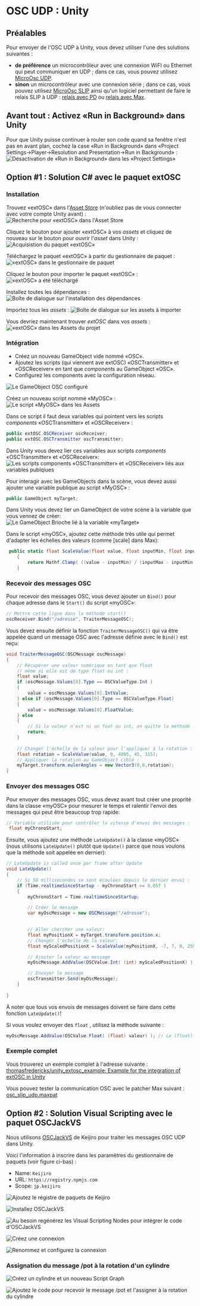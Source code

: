 # OSC UDP : Unity

## Préalables

Pour envoyer de l'OSC UDP à Unity, vous devez utiliser l'une des solutions suivantes :
* **de préférence** un microcontrôleur avec une connexion WiFI ou Ethernet qui peut communiquer en UDP ; dans ce cas, vous pouvez utilisez [MicroOsc UDP](../osc_udp/osc_udp.md).
* **sinon** un microcontrôleur avec une connexion série ; dans ce cas, vous pouvez utilisez [MicroOsc SLIP](../osc_slip/osc_slip.md) ainsi qu'un logiciel permettant de faire le relais SLIP à UDP :  [relais avec PD](../pd/relais_osc_slip_udp.md) ou [relais avec Max](../max/relais_osc_slip_udp.md).


## Avant tout : Activez «Run in Background» dans Unity

Pour que Unity puisse continuer à rouler son code quand sa fenêtre n'est pas en avant plan, cochez la case «Run in Background» dans «Project Settings→Player→Resolution and Presentation→Run in Background» :
![Désactivation de «Run in Background» dans les «Project Settings»](./run_in_background.png)

## Option #1 : Solution C# avec le paquet extOSC

### Installation

Trouvez «extOSC» dans l'[Asset Store](https://assetstore.unity.com/) (n'oubliez pas de vous connecter avec votre compte Unity avant) :
![Recherche pour «extOSC» dans l'Asset Store](./extosc_install1.png)

Cliquez le bouton pour ajouter «extOSC» à vos *assets* et cliquez de nouveau sur le bouton pour ouvrir l'*asset* dans Unity :
![Acquisistion du paquet «extOSC»](./extosc_install2.png)

Téléchargez le paquet «extOSC» à partir du gestionnaire de paquet :
![«extOSC» dans le gestionnaire de paquet](./extosc_install3.png)

Cliquez le bouton pour importer le paquet «extOSC» :
![«extOSC» a été téléchargé](./extosc_install4.png)

Installez toutes les dépendances :
![Boîte de dialogue sur l'installation des dépendances](./extosc_install5.png)

Importez tous les *assets* :
![Boîte de dialogue sur les assets à importer](./extosc_install6.png)

Vous devriez maintenant trouver *extOSC* dans vos *assets* :
![«extOSC» dans les Assets du projet](./extosc_install7.png)

### Intégration

* Créez un nouveau GameObject vide nommé «OSC».
* Ajoutez les scripts (qui viennent ave extOSC) «OSCTransmitter» et «OSCReceiver» en tant que *components* au GameObject «OSC».
* Configurez les components avec la configuration réseau.

![Le GameObject OSC configuré](./extosc_gameobject_osc.png)

Créez un nouveau script nommé «MyOSC» :
![Le script «MyOSC» dans les Assets](./extosc_script_myosc.png)

Dans ce script il faut deux variables qui pointent vers les scripts *components* «OSCTransmitter» et «OSCReceiver» :
```csharp
public extOSC.OSCReceiver oscReceiver;
public extOSC.OSCTransmitter oscTransmitter;
```

Dans Unity vous devez lier ces variables aux scripts *components* «OSCTransmitter» et «OSCReceiver»:
![Les scripts *components* «OSCTransmitter» et «OSCReceiver» liés aux variables publqiues](./extosc_script_myosc_lien.png)

Pour interagir avec les GameObjects dans la scène, vous devez aussi ajouter une variable publique au script «MyOSC» :
```csharp
public GameObject myTarget;
```

Dans Unity vous devez lier un GameObject de votre scène à la variable que vous vennez de créer:
![Le GameObject Brioche lié à la variable «myTarget»](./extosc_script_myosc_mytarget_lien.png)

Dans le script «myOSC», ajoutez cette méthode très utile qui permet d'adapter les échelles des valeurs (comme [scale] dans Max):
```csharp
 public static float ScaleValue(float value, float inputMin, float inputMax, float outputMin, float outputMax)
    {
        return Mathf.Clamp( ((value - inputMin) / (inputMax - inputMin) * (outputMax - outputMin) + outputMin), outputMin,outputMax);
    }
```

### Recevoir des messages OSC

Pour recevoir des messages OSC, vous devez ajouter un `Bind()` pour chaque adresse dans le `Start()` du script «myOSC»:
```csharp
// Mettre cette ligne dans la méthode start()
oscReceiver.Bind("/adresse", TraiterMessageOSC);
```

Vous devez ensuite définir la fonction `TraiterMessageOSC()` qui va être appelée quand un message OSC avec l'adresse définie avec le `Bind()` est reçu:
```csharp
void TraiterMessageOSC(OSCMessage oscMessage)
{
    // Récupérer une valeur numérique en tant que float
    // même si elle est de type float ou int :
    float value;
    if (oscMessage.Values[0].Type == OSCValueType.Int )
    {
        value = oscMessage.Values[0].IntValue;
    } else if (oscMessage.Values[0].Type == OSCValueType.Float)
    {
        value = oscMessage.Values[0].FloatValue;
    } else
    {
        // Si la valeur n'est ni un foat ou int, on quitte la méthode :
        return;
    }
    
    // Changer l'échelle de la valeur pour l'appliquer à la rotation :
    float rotation = ScaleValue(value, 0, 4095, 45, 315);
    // Appliquer la rotation au GameObject ciblé :
    myTarget.transform.eulerAngles = new Vector3(0,0,rotation);
}
```

### Envoyer des messages OSC

Pour envoyer des messages OSC, vous devez avant tout créer une proprité dans la classe «myOSC» pour mesurer le temps et ralentir l'envoi des messages qui peut être beaucoup trop rapide:
```csharp
// Variable utilisée pour contrôler la vitesse d'envoi des messages :
 float myChronoStart;
```

Ensuite, vous ajoutez une méthode `LateUpdate()` à la classe «myOSC» (nous utilisons `LateUpdate()` plutôt que `Update()` parce que nous voulons que la méthode soit appelée en dernier):
```csharp
// LateUpdate is called once per frame after Update
void LateUpdate()
{
    // Si 50 millisecondes se sont écoulées depuis le dernier envoi :
    if (Time.realtimeSinceStartup - myChronoStart >= 0.05f ) 
    {
        myChronoStart = Time.realtimeSinceStartup;

        // Créer le message
        var myOscMessage = new OSCMessage("/adresse");

        
        // Aller chercher une valeur:
        float myPositionX = myTarget.transform.position.x;
        // Changer l'échelle de la valeur:
        float myScaledPositionX = ScaleValue(myPositionX, -7, 7, 0, 255);

        // Ajouter la valeur au message
        myOscMessage.AddValue(OSCValue.Int( (int) myScaledPositionX) ); // Le (int) entre parenthèses convertit le type.

        // Envoyer le message
        oscTransmitter.Send(myOscMessage);
    }
  
}
```

À noter que tous vos envois de messages doivent se faire dans cette fonction `LateUpdate()`!

Si vous voulez envoyer des `float` , utilisez la méthode suivante :
```csharp
myOscMessage.AddValue(OSCValue.Float( (float) valeur) ); // Le (float) entre parenthèses convertit le type.
```


### Exemple complet

Vous trouverez un exemple complet à l'adresse suivante : [thomasfredericks/unity_extosc_example: Example for the integration of extOSC in Unity](https://github.com/thomasfredericks/unity_extosc_example)

Vous pouvez tester la communication OSC avec le patcher Max suivant : [osc_slip_udp.maxpat](./osc_slip_udp.maxpat)

##  Option #2 : Solution Visual Scripting avec le paquet OSCJackVS

Nous utilisons [OSCJackVS](https://github.com/keijiro/OscJackVS) de Keijiro pour traiter les messages OSC UDP dans Unity.

Voici l'information à inscrire dans les paramètres du gestionnaire de paquets (voir figure ci-bas) :
* Name: `Keijiro`
* URL: `https://registry.npmjs.com`
* Scope: `jp.keijiro`


![Ajoutez le régistre de paquets de Keijiro](./Diapositive1.SVG)

![Installez OSCJackVS](./Diapositive2.SVG)

![Au besoin regénérez les Visual Scripting Nodes pour intégrer le code d'OSCJackVS](./Diapositive7.SVG)

![Créez une connexion](./Diapositive3.SVG)

![Renommez et configurez la connexion](./Diapositive4.SVG)

### Assignation du message /pot à la rotation d'un cylindre

![Créez un cylindre et un nouveau Script Graph](./Diapositive5.SVG)

![Ajoutez le code pour recevoir le message /pot et l'assigner à la rotation du cylindre](./Diapositive6.SVG)